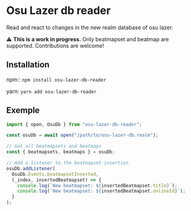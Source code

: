 # Osu Lazer db reader

Read and react to changes in the new realm database of osu lazer.

⚠️ **This is a work in progress.**
Only beatmapset and beatmap are supported. Contributions are welcome!

## Installation

npm::
`npm install osu-lazer-db-reader`

yarn:
`yarn add osu-lazer-db-reader`

## Exemple

```ts
import { open, OsuDb } from "osu-lazer-db-reader";

const osuDb = await open("/path/to/osu-lazer-db.realm");

// Get all beatmapsets and beatmaps
const { beatmapsets, beatmaps } = osuDb;

// Add a listener to the beatmapset insertion
osuDb.addListener(
  OsuDb.Events.beatmapsetInserted,
  (_index, insertedBeatmapset) => {
    console.log(`New beatmapset: ${insertedBeatmapset.title}`);
    console.log(`New beatmapset: ${insertedBeatmapset.onlineId}`);
  }
);
```
